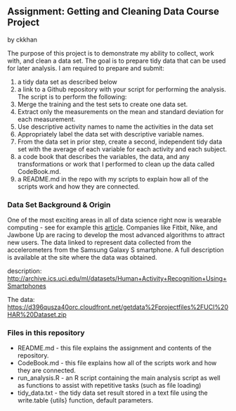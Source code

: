 ## Assignment: Getting and Cleaning Data Course Project
by ckkhan

The purpose of this project is to demonstrate my ability to collect, work with, and clean a data set. The goal is to prepare tidy data that can be used for later analysis.
I am required to prepare and submit:

1. a tidy data set as described below
2. a link to a Github repository with your script for performing the analysis. The script is to perform the following:
  1. Merge the training and the test sets to create one data set.
  2. Extract only the measurements on the mean and standard deviation for each measurement.
  3. Use descriptive activity names to name the activities in the data set
  4. Appropriately label the data set with descriptive variable names. 
  5. From the data set in prior step, create a second, independent tidy data set with the average of each variable for each activity and each subject.
3. a code book that describes the variables, the data, and any transformations or work that I performed to clean up the data called CodeBook.md.
4. a README.md in the repo with my scripts to explain how all of the scripts work and how they are connected.


### Data Set Background & Origin
One of the most exciting areas in all of data science right now is wearable computing - see for example this [article](http://www.insideactivitytracking.com/data-science-activity-tracking-and-the-battle-for-the-worlds-top-sports-brand/). Companies like Fitbit, Nike, and Jawbone Up are racing to develop the most advanced algorithms to attract new users. The data linked to represent data collected from the accelerometers from the Samsung Galaxy S smartphone. A full description is available at the site where the data was obtained.

description: http://archive.ics.uci.edu/ml/datasets/Human+Activity+Recognition+Using+Smartphones

The data: https://d396qusza40orc.cloudfront.net/getdata%2Fprojectfiles%2FUCI%20HAR%20Dataset.zip


### Files in this repository
* README.md - this file explains the assignment and contents of the repository.
* CodeBook.md - this file explains how all of the scripts work and how they are connected.
* run_analysis.R - an R script containing the main analysis script as well as functions to assist with repetitive tasks (such as file loading)
* tidy_data.txt - the tidy data set result stored in a text file using the write.table {utils} function, default parameters.
